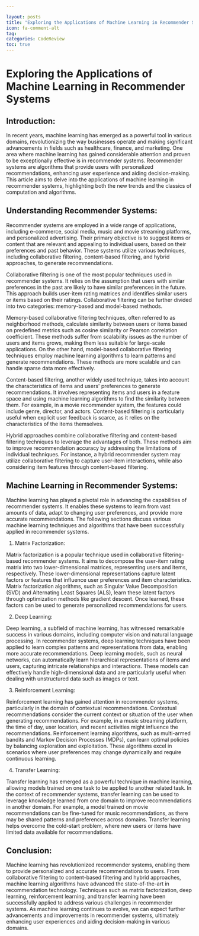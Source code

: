 ```yaml
---

layout: posts
title: "Exploring the Applications of Machine Learning in Recommender Systems"
icon: fa-comment-alt
tag:      
categories: CodeReview
toc: true
---
```




# Exploring the Applications of Machine Learning in Recommender Systems

## Introduction:

In recent years, machine learning has emerged as a powerful tool in various domains, revolutionizing the way businesses operate and making significant advancements in fields such as healthcare, finance, and marketing. One area where machine learning has gained considerable attention and proven to be exceptionally effective is in recommender systems. Recommender systems are algorithms that provide users with personalized recommendations, enhancing user experience and aiding decision-making. This article aims to delve into the applications of machine learning in recommender systems, highlighting both the new trends and the classics of computation and algorithms.

## Understanding Recommender Systems:

Recommender systems are employed in a wide range of applications, including e-commerce, social media, music and movie streaming platforms, and personalized advertising. Their primary objective is to suggest items or content that are relevant and appealing to individual users, based on their preferences and past behavior. These systems utilize various techniques, including collaborative filtering, content-based filtering, and hybrid approaches, to generate recommendations.

Collaborative filtering is one of the most popular techniques used in recommender systems. It relies on the assumption that users with similar preferences in the past are likely to have similar preferences in the future. This approach builds user-item rating matrices and identifies similar users or items based on their ratings. Collaborative filtering can be further divided into two categories: memory-based and model-based methods.

Memory-based collaborative filtering techniques, often referred to as neighborhood methods, calculate similarity between users or items based on predefined metrics such as cosine similarity or Pearson correlation coefficient. These methods suffer from scalability issues as the number of users and items grows, making them less suitable for large-scale applications. On the other hand, model-based collaborative filtering techniques employ machine learning algorithms to learn patterns and generate recommendations. These methods are more scalable and can handle sparse data more effectively.

Content-based filtering, another widely used technique, takes into account the characteristics of items and users' preferences to generate recommendations. It involves representing items and users in a feature space and using machine learning algorithms to find the similarity between them. For example, in a movie recommender system, the features could include genre, director, and actors. Content-based filtering is particularly useful when explicit user feedback is scarce, as it relies on the characteristics of the items themselves.

Hybrid approaches combine collaborative filtering and content-based filtering techniques to leverage the advantages of both. These methods aim to improve recommendation accuracy by addressing the limitations of individual techniques. For instance, a hybrid recommender system may utilize collaborative filtering to capture user-item interactions, while also considering item features through content-based filtering.

## Machine Learning in Recommender Systems:

Machine learning has played a pivotal role in advancing the capabilities of recommender systems. It enables these systems to learn from vast amounts of data, adapt to changing user preferences, and provide more accurate recommendations. The following sections discuss various machine learning techniques and algorithms that have been successfully applied in recommender systems.

1. Matrix Factorization:

Matrix factorization is a popular technique used in collaborative filtering-based recommender systems. It aims to decompose the user-item rating matrix into two lower-dimensional matrices, representing users and items, respectively. These lower-dimensional representations capture latent factors or features that influence user preferences and item characteristics. Matrix factorization algorithms, such as Singular Value Decomposition (SVD) and Alternating Least Squares (ALS), learn these latent factors through optimization methods like gradient descent. Once learned, these factors can be used to generate personalized recommendations for users.

2. Deep Learning:

Deep learning, a subfield of machine learning, has witnessed remarkable success in various domains, including computer vision and natural language processing. In recommender systems, deep learning techniques have been applied to learn complex patterns and representations from data, enabling more accurate recommendations. Deep learning models, such as neural networks, can automatically learn hierarchical representations of items and users, capturing intricate relationships and interactions. These models can effectively handle high-dimensional data and are particularly useful when dealing with unstructured data such as images or text.

3. Reinforcement Learning:

Reinforcement learning has gained attention in recommender systems, particularly in the domain of contextual recommendations. Contextual recommendations consider the current context or situation of the user when generating recommendations. For example, in a music streaming platform, the time of day, user location, and recent activities might influence the recommendations. Reinforcement learning algorithms, such as multi-armed bandits and Markov Decision Processes (MDPs), can learn optimal policies by balancing exploration and exploitation. These algorithms excel in scenarios where user preferences may change dynamically and require continuous learning.

4. Transfer Learning:

Transfer learning has emerged as a powerful technique in machine learning, allowing models trained on one task to be applied to another related task. In the context of recommender systems, transfer learning can be used to leverage knowledge learned from one domain to improve recommendations in another domain. For example, a model trained on movie recommendations can be fine-tuned for music recommendations, as there may be shared patterns and preferences across domains. Transfer learning helps overcome the cold-start problem, where new users or items have limited data available for recommendations.

## Conclusion:

Machine learning has revolutionized recommender systems, enabling them to provide personalized and accurate recommendations to users. From collaborative filtering to content-based filtering and hybrid approaches, machine learning algorithms have advanced the state-of-the-art in recommendation technology. Techniques such as matrix factorization, deep learning, reinforcement learning, and transfer learning have been successfully applied to address various challenges in recommender systems. As machine learning continues to evolve, we can expect further advancements and improvements in recommender systems, ultimately enhancing user experiences and aiding decision-making in various domains.